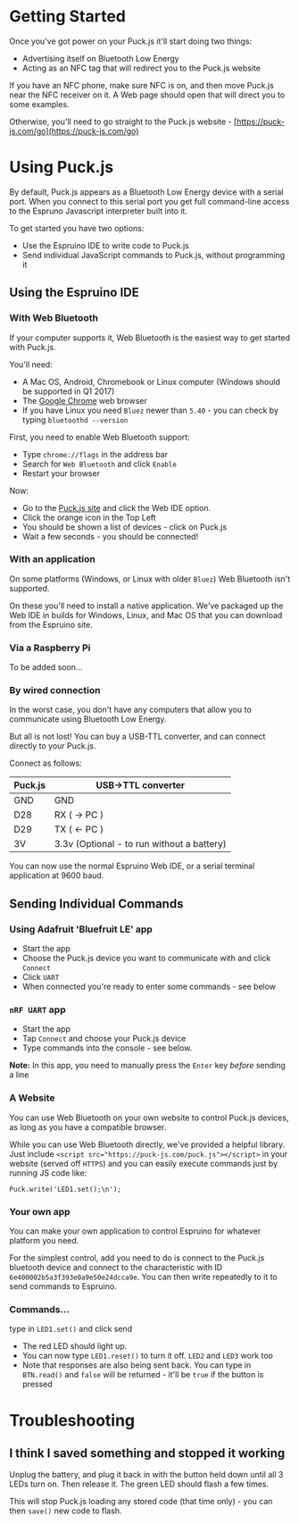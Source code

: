 Getting Started
===============

Once you've got power on your Puck.js it'll start doing two things:

* Advertising itself on Bluetooth Low Energy
* Acting as an NFC tag that will redirect you to the Puck.js website

If you have an NFC phone, make sure NFC is on, and then move Puck.js near the NFC receiver on it. A Web page should open that will direct you to some examples.

Otherwise, you'll need to go straight to the Puck.js website - [https://puck-js.com/go](https://puck-js.com/go)


Using Puck.js
==============

By default, Puck.js appears as a Bluetooth Low Energy device with a serial port. When you connect to this serial port you get full command-line access to the Espruno Javascript interpreter built into it.

To get started you have two options:

* Use the Espruino IDE to write code to Puck.js
* Send individual JavaScript commands to Puck.js, without programming it


Using the Espruino IDE
----------------------

### With Web Bluetooth

If your computer supports it, Web Bluetooth is the easiest way to get started with Puck.js. 

You'll need:

* A Mac OS, Android, Chromebook or Linux computer (Windows should be supported in Q1 2017)
* The [Google Chrome](https://www.google.com/chrome/browser/desktop/) web browser
* If you have Linux you need `Bluez` newer than `5.40` - you can check by typing `bluetoothd --version`

First, you need to enable Web Bluetooth support:

* Type `chrome://flags` in the address bar
* Search for `Web Bluetooth` and click `Enable`
* Restart your browser

Now:

* Go to the [Puck.js site](https://puck-js.com/go) and click the Web IDE option.
* Click the orange icon in the Top Left
* You should be shown a list of devices - click on Puck.js
* Wait a few seconds - you should be connected!


### With an application

On some platforms (Windows, or Linux with older `Bluez`) Web Bluetooth isn't supported. 

On these you'll need to install a native application. We've packaged up the Web IDE in builds for Windows, Linux, and Mac OS that you can download from the Espruino site.


### Via a Raspberry Pi

To be added soon...


### By wired connection

In the worst case, you don't have any computers that allow you to communicate using Bluetooth Low Energy.

But all is not lost! You can buy a USB-TTL converter, and can connect directly to your Puck.js.

Connect as follows:

| Puck.js  | USB->TTL converter |
|----------|--------------------|
| GND      | GND                |
| D28      | RX ( -> PC )       |
| D29      | TX ( <- PC )       |
| 3V       | 3.3v (Optional - to run without a battery) |

You can now use the normal Espruino Web IDE, or a serial terminal application at 9600 baud.


Sending Individual Commands
---------------------------

### Using Adafruit 'Bluefruit LE' app

* Start the app
* Choose the Puck.js device you want to communicate with and click `Connect`
* Click `UART`
* When connected you're ready to enter some commands - see below

### `nRF UART` app

* Start the app
* Tap `Connect` and choose your Puck.js device
* Type commands into the console - see below. 

**Note:** In this app, you need to manually press the `Enter` key *before* sending a line

### A Website

You can use Web Bluetooth on your own website to control Puck.js devices, as long as you have a compatible browser.

While you can use Web Bluetooth directly, we've provided a helpful library. Just include 
`<script src="https://puck-js.com/puck.js"></script>` in your website (served off `HTTPS`)
and you can easily execute commands just by running JS code like:


```
Puck.write('LED1.set();\n');
```

### Your own app

You can make your own application to control Espruino for whatever platform you need.

For the simplest control, add you need to do is connect to the Puck.js bluetooth device and connect to the characteristic with ID `6e400002b5a3f393e0a9e50e24dcca9e`. You can then write repeatedly to it to send commands to Espruino.


### Commands...

type in `LED1.set()` and click send
* The red LED should light up.
* You can now type `LED1.reset()` to turn it off. `LED2` and `LED3` work too
* Note that responses are also being sent back. You can type in `BTN.read()` and `false` will be returned - it'll be `true` if the button is pressed 



Troubleshooting
===============

## I think I saved something and stopped it working

Unplug the battery, and plug it back in with the button held down until all 3 LEDs turn on. Then release it. The green LED should flash a few times.

This will stop Puck.js loading any stored code (that time only) - you can then `save()` new code to flash.
